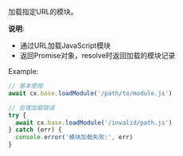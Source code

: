 加载指定URL的模块。

**说明**: 
- 通过URL加载JavaScript模块
- 返回Promise对象，resolve时返回加载的模块记录

Example:
```javascript
// 基本使用
await cx.base.loadModule('/path/to/module.js')

// 处理加载错误
try {
  await cx.base.loadModule('/invalid/path.js')
} catch (err) {
  console.error('模块加载失败:', err)
}
```